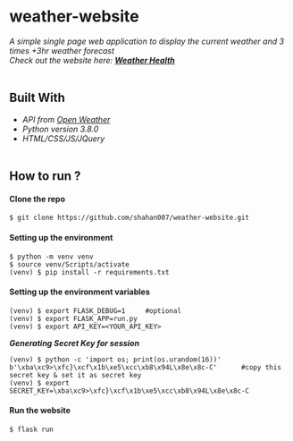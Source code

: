 # weather-website
_A simple single page web application to display the current weather and 3 times +3hr weather forecast_<br>
_Check out the website here: **[Weather Health](https://weather-health.herokuapp.com/)**_
<br><br>

## Built With
- _API from [Open Weather](https://openweathermap.org/)_
- _Python version 3.8.0_
- _HTML/CSS/JS/JQuery_ <br><br>

## How to run ?

#### Clone the repo
```console
$ git clone https://github.com/shahan007/weather-website.git
```

#### Setting up the environment
```console
$ python -m venv venv
$ source venv/Scripts/activate
(venv) $ pip install -r requirements.txt
```

#### Setting up the environment variables
```console
(venv) $ export FLASK_DEBUG=1     #optional
(venv) $ export FLASK_APP=run.py
(venv) $ export API_KEY=<YOUR_API_KEY>
```
_**Generating Secret Key for session**_
```console
(venv) $ python -c 'import os; print(os.urandom(16))'
b'\xba\xc9>\xfc}\xcf\x1b\xe5\xcc\xb8\x94L\x8e\x8c-C'      #copy this secret key & set it as secret key
(venv) $ export SECRET_KEY=\xba\xc9>\xfc}\xcf\x1b\xe5\xcc\xb8\x94L\x8e\x8c-C
```

#### Run the website
```console
$ flask run
```
